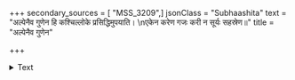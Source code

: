 +++
secondary_sources = [ "MSS_3209",]
jsonClass = "Subhaashita"
text = "अल्पेनैव गुणेन हि कश्चिल्लोके प्रसिद्धिमुपयाति।  \nएकेन करेण गजः करी न सूर्यः सहस्रेण॥"
title = "अल्पेनैव गुणेन"

+++

<details><summary>Text</summary>

अल्पेनैव गुणेन हि कश्चिल्लोके प्रसिद्धिमुपयाति।  
एकेन करेण गजः करी न सूर्यः सहस्रेण॥
</details>
